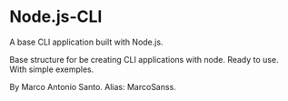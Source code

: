 # Node.js-CLI
A base CLI application built with Node.js.

Base structure for be creating CLI applications with node.
Ready to use.
With simple exemples.

By Marco Antonio Santo.
Alias: MarcoSanss.
